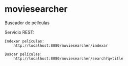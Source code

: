 # moviesearcher 
Buscador de películas

Servicio REST:
	
	Indexar películas:
		http://localhost:8080/moviesearcher/indexar
		
	Buscar películas: 
		http://localhost:8080/moviesearcher/search?q=title
